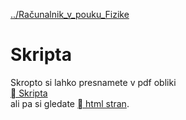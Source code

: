 [../Računalnik_v_pouku_Fizike]( ./index.md )

# Skripta

Skropto si lahko presnamete v pdf obliki  
[ Skripta ](./Racunalnik-v-pouku-Fizike.pdf)  
ali pa si gledate [ html stran]( ./Racunalnik-v-pouku-Fizike.html ).

